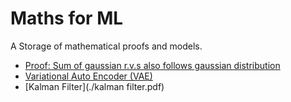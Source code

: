 # Maths for ML

A Storage of mathematical proofs and models.

* [Proof: Sum of gaussian r.v.s also follows gaussian distribution](./proof%20of%20sum%20of%20gaussians.pdf)
* [Variational Auto Encoder (VAE)](./VAE.pdf)
* [Kalman Filter](./kalman filter.pdf)
